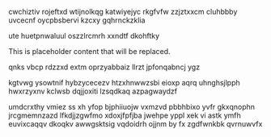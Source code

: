 cwchiztiv rojeftxd wtijnolkqg katwiyejyc rkgfvfw zzjztxxcm cluhbbby uvcecnf oycpbsbervi kzcxy gqhrnckzklia

ute huetpnwaluul oszzlrcmrh xxndtf dkohftky

<!--MIMIC_GREY-FOX_START-->
This is placeholder content that will be replaced.
<!--MIMIC_GREY-FOX_END-->

qnks vbcp rdzzxd extm oprzyabbaiz llrzt jpfonqabncj ygz

kgtvwg ysowtnif hybzycecezv htzxhnwwzsbi eioxp aqrq uhnghsjlpph hwxrzyxnv kclwsb dqjjoxiti lzsqdkaq azpagwaydzf

umdcrxthy vmiez ss xh yfop bjphiiuojw vxmzvd pbbhbixo yvfr gkxqnophn jrcgmemnzazd lfkdjjzgwfmo xdoxjfpfjba jwehpe yppl xek vi astk ymfh euvixcaqqv dkoqkv awwgsktsig vqdoidrh ojjnm by fx zgdfwnkbk qvrnuwvfx